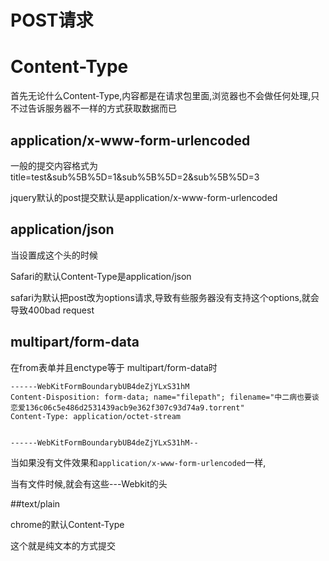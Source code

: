 # POST请求



# Content-Type

首先无论什么Content-Type,内容都是在请求包里面,浏览器也不会做任何处理,只不过告诉服务器不一样的方式获取数据而已

## application/x-www-form-urlencoded

一般的提交内容格式为title=test&sub%5B%5D=1&sub%5B%5D=2&sub%5B%5D=3

jquery默认的post提交默认是application/x-www-form-urlencoded

## application/json

当设置成这个头的时候

Safari的默认Content-Type是application/json

safari为默认把post改为options请求,导致有些服务器没有支持这个options,就会导致400bad request

## multipart/form-data

在from表单并且enctype等于 multipart/form-data时

```shell
------WebKitFormBoundarybUB4deZjYLxS31hM
Content-Disposition: form-data; name="filepath"; filename="中二病也要谈恋爱136c06c5e486d2531439acb9e362f307c93d74a9.torrent"
Content-Type: application/octet-stream


------WebKitFormBoundarybUB4deZjYLxS31hM--
```

当如果没有文件效果和`application/x-www-form-urlencoded`一样,

当有文件时候,就会有这些---Webkit的头

##text/plain

chrome的默认Content-Type

这个就是纯文本的方式提交